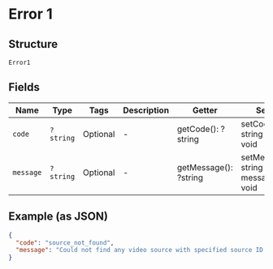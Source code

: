 
# Error 1

## Structure

`Error1`

## Fields

| Name | Type | Tags | Description | Getter | Setter |
|  --- | --- | --- | --- | --- | --- |
| `code` | `?string` | Optional | - | getCode(): ?string | setCode(?string code): void |
| `message` | `?string` | Optional | - | getMessage(): ?string | setMessage(?string message): void |

## Example (as JSON)

```json
{
  "code": "source_not_found",
  "message": "Could not find any video source with specified source ID."
}
```

